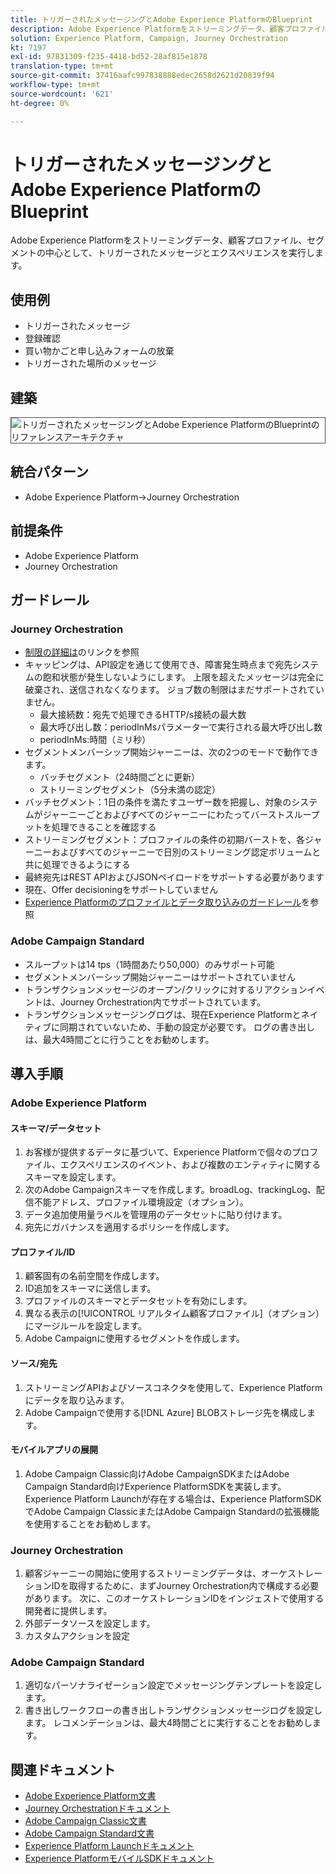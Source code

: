 ```yaml
---
title: トリガーされたメッセージングとAdobe Experience PlatformのBlueprint
description: Adobe Experience Platformをストリーミングデータ、顧客プロファイル、セグメントの中心として、トリガーされたメッセージとエクスペリエンスを実行します。
solution: Experience Platform, Campaign, Journey Orchestration
kt: 7197
exl-id: 97831309-f235-4418-bd52-28af815e1878
translation-type: tm+mt
source-git-commit: 37416aafc997838888edec2658d2621d20839f94
workflow-type: tm+mt
source-wordcount: '621'
ht-degree: 0%

---
```


# トリガーされたメッセージングとAdobe Experience PlatformのBlueprint

Adobe Experience Platformをストリーミングデータ、顧客プロファイル、セグメントの中心として、トリガーされたメッセージとエクスペリエンスを実行します。

## 使用例

* トリガーされたメッセージ
* 登録確認
* 買い物かごと申し込みフォームの放棄
* トリガーされた場所のメッセージ

## 建築

<img src="assets/triggered.svg" alt="トリガーされたメッセージングとAdobe Experience PlatformのBlueprintのリファレンスアーキテクチャ" style="border:1px solid #4a4a4a" />

## 統合パターン

* Adobe Experience Platform->Journey Orchestration

## 前提条件

* Adobe Experience Platform
* Journey Orchestration

## ガードレール

### Journey Orchestration

* [制限の詳細は](https://experienceleague.adobe.com/docs/journeys/using/starting-with-journeys/limitations.html?lang=en#starting-with-journeys)のリンクを参照
* キャッピングは、API設定を通じて使用でき、障害発生時点まで宛先システムの飽和状態が発生しないようにします。 上限を超えたメッセージは完全に破棄され、送信されなくなります。 ジョブ数の制限はまだサポートされていません。
   * 最大接続数：宛先で処理できるHTTP/s接続の最大数
   * 最大呼び出し数：periodInMsパラメーターで実行される最大呼び出し数
   * periodInMs:時間（ミリ秒）
* セグメントメンバーシップ開始ジャーニーは、次の2つのモードで動作できます。
   * バッチセグメント（24時間ごとに更新）
   * ストリーミングセグメント（5分未満の認定）
* バッチセグメント：1日の条件を満たすユーザー数を把握し、対象のシステムがジャーニーごとおよびすべてのジャーニーにわたってバーストスループットを処理できることを確認する
* ストリーミングセグメント：プロファイルの条件の初期バーストを、各ジャーニーおよびすべてのジャーニーで日別のストリーミング認定ボリュームと共に処理できるようにする
* 最終宛先はREST APIおよびJSONペイロードをサポートする必要があります
* 現在、Offer decisioningをサポートしていません
* [Experience Platformのプロファイルとデータ取り込みのガードレール](https://experienceleague.adobe.com/docs/experience-platform/profile/guardrails.html?lang=en)を参照

### Adobe Campaign Standard

* スループットは14 tps（1時間あたり50,000）のみサポート可能
* セグメントメンバーシップ開始ジャーニーはサポートされていません
* トランザクションメッセージのオープン/クリックに対するリアクションイベントは、Journey Orchestration内でサポートされています。
* トランザクションメッセージングログは、現在Experience Platformとネイティブに同期されていないため、手動の設定が必要です。 ログの書き出しは、最大4時間ごとに行うことをお勧めします。


## 導入手順

### Adobe Experience Platform

#### スキーマ/データセット

1. お客様が提供するデータに基づいて、Experience Platformで個々のプロファイル、エクスペリエンスのイベント、および複数のエンティティに関するスキーマを設定します。
1. 次のAdobe Campaignスキーマを作成します。broadLog、trackingLog、配信不能アドレス、プロファイル環境設定（オプション）。
1. データ追加使用量ラベルを管理用のデータセットに貼り付けます。
1. 宛先にガバナンスを適用するポリシーを作成します。

#### プロファイル/ID

1. 顧客固有の名前空間を作成します。
1. ID追加をスキーマに送信します。
1. プロファイルのスキーマとデータセットを有効にします。
1. 異なる表示の[!UICONTROL リアルタイム顧客プロファイル]（オプション）にマージルールを設定します。
1. Adobe Campaignに使用するセグメントを作成します。

#### ソース/宛先

1. ストリーミングAPIおよびソースコネクタを使用して、Experience Platformにデータを取り込みます。
1. Adobe Campaignで使用する[!DNL Azure] BLOBストレージ先を構成します。

#### モバイルアプリの展開

1. Adobe Campaign Classic向けAdobe CampaignSDKまたはAdobe Campaign Standard向けExperience PlatformSDKを実装します。 Experience Platform Launchが存在する場合は、Experience PlatformSDKでAdobe Campaign ClassicまたはAdobe Campaign Standardの拡張機能を使用することをお勧めします。


### Journey Orchestration

1. 顧客ジャーニーの開始に使用するストリーミングデータは、オーケストレーションIDを取得するために、まずJourney Orchestration内で構成する必要があります。 次に、このオーケストレーションIDをインジェストで使用する開発者に提供します。
1. 外部データソースを設定します。
1. カスタムアクションを設定

### Adobe Campaign Standard

1. 適切なパーソナライゼーション設定でメッセージングテンプレートを設定します。
1. 書き出しワークフローの書き出しトランザクションメッセージログを設定します。 レコメンデーションは、最大4時間ごとに実行することをお勧めします。


## 関連ドキュメント

* [Adobe Experience Platform文書](https://experienceleague.adobe.com/docs/experience-platform.html?lang=en)
* [Journey Orchestrationドキュメント](https://experienceleague.adobe.com/docs/journey-orchestration.html?lang=en)
* [Adobe Campaign Classic文書](https://experienceleague.adobe.com/docs/campaign-classic.html?lang=en)
* [Adobe Campaign Standard文書](https://experienceleague.adobe.com/docs/campaign-standard.html?lang=en)
* [Experience Platform Launchドキュメント](https://experienceleague.adobe.com/docs/launch.html?lang=en)
* [Experience PlatformモバイルSDKドキュメント](https://experienceleague.adobe.com/docs/mobile.html?lang=en)
